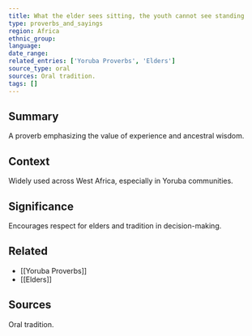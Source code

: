 ```yaml
---
title: What the elder sees sitting, the youth cannot see standing
type: proverbs_and_sayings
region: Africa
ethnic_group: 
language: 
date_range: 
related_entries: ['Yoruba Proverbs', 'Elders']
source_type: oral
sources: Oral tradition.
tags: []
---
```


## Summary
A proverb emphasizing the value of experience and ancestral wisdom.

## Context
Widely used across West Africa, especially in Yoruba communities.

## Significance
Encourages respect for elders and tradition in decision-making.

## Related
- [[Yoruba Proverbs]]
- [[Elders]]

## Sources
Oral tradition.
